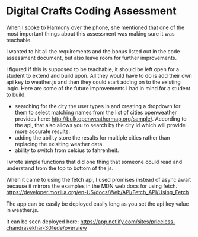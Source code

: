 # Digital Crafts Coding Assessment

When I spoke to Harmony over the phone, she mentioned that one of the most important things about this assessment was making sure it was teachable.

I wanted to hit all the requirements and the bonus listed out in the code assessment document, but also leave room for further improvements. 

I figured if this is supposed to be teachable, it should be left open for a student to extend and build upon. All they would have to do is add their own api key to weather.js and then they could start adding on to the existing logic. Here are some of the future improvements I had in mind for a student to build:

  - searching for the city the user types in and creating a dropdown for them to select matching names from the list of cities openweather provides here: http://bulk.openweathermap.org/sample/. According to the api, that also allows you to search by the city id which will provide more accurate results. 
  - adding the ability store the results for multiple cities rather than replacing the exisiting weather data. 
  - ability to switch from celcius to fahrenheit.

I wrote simple functions that did one thing that someone could read and understand from the top to bottom of the js.

When it came to using the fetch api, I used promises instead of async await because it mirrors the examples in the MDN web docs for using fetch. https://developer.mozilla.org/en-US/docs/Web/API/Fetch_API/Using_Fetch

The app can be easily be deployed easily long as you set the api key value in weather.js.

It can be seen deployed here: https://app.netlify.com/sites/priceless-chandrasekhar-301ede/overview

